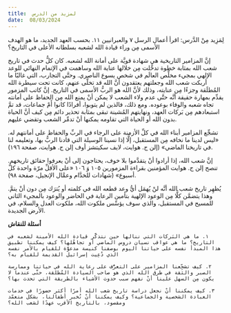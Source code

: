 ```yaml
---
title:  لمزيد من الدرس
date:  08/03/2024
---
```


لِمَزِيد مِنْ الدَّرس: اقرأ أعمال الرسل ٧ والعبرانيين ١١. بحسب العهد الجديد، ما هو الهدف الأسمى مِن وراء قيادة الله لشعبه بسلطانه الأعلى في التاريخ؟

إنَّ المزامير التاريخية هي شهادة قويَّة على أمانة الله لشعبه. كان كلُّ حدث في تاريخ شعب الله بمثابة خطوة تدخَّلت مِن خلالها عناية الله وساهمت في الإتمام النهائي للوعد الإلهي بمجيء مخلِّص العالَم في شخص يسوع الناصري. وحتَّى التجارب، التي غالبًا ما أربكت شعب الله وجعلتهم يعتقدون أنَّ الله قد تخلَّى عنهم، كانت تحت سيطرة الله المُطلَقة وجزءًا مِن عنايته، وذلك لأنَّ الله هو الربُّ الأسمى في التاريخ. إنَّ كاتب المزمور يقدِّم بمهارة حقيقة أنَّه حتَّى عدم ولاء الشعب لا يمكن أنْ يمنع الله مِن الحفاظ على أمانته تجاه شعبه والوفاء بوعوده. ومع ذلك، فالذين لم يتوبوا، أفرادًا كانوا أَمْ جماعات، قد تمَّ استبعادهم مِن بَركات العهد، ونهايتهم المُشينة تبقى بمثابة تحذير دائم مِن كيف أنَّ الحياة بدون الله أو الحياة التي تقاومه يمكنها أنْ تدمِّر الشعب وتقضي عليهم.

تشجِّع المزامير أبناء الله في كلِّ الأزمنة على الرجاء في الربِّ والحفاظ على أمانتهم له. «ليس لدينا ما نخافه مِن المستقبل، إلَّا إذا نسينا الوسيلة التي قادنا الربُّ بها، وتعليمه لنا في تاريخنا الماضي» (إلن ج. هوايت، لايف سكيتشز أوف إلن ج. هوايت، صفحة ١٩٦).

إنَّ شعب الله، إذا أرادوا أنْ يتقدَّموا بلا خوف، يحتاجون إلى أنْ يعرفوا حقائق تاريخهم. تنصح إلن ج. هوايت المؤمنين بقراءة المزمورين ١٠٥ وَ ١٠٦ «على الأقلِّ مرّة واحدة كلَّ أسبوع» (شهادات للخدَّام وعمَّال الإنجيل، صفحة ٩٨).

يُظهِر تاريخ شعب الله أنَّه لنْ يُهمَل أيُّ وعد قطعه الله في كلمته أو يُترَك مِن دون أنْ يتمَّ. وهذا يتضمَّن كلًّا مِن الوعود الإلهية بتأمين الرعاية في الحاضر والوعود بالمجيء الثاني للمسيح في المستقبل، والذي سوف يؤسِّس ملكوت الله، ملكوت العدل والسلام، في الأرض الجديدة.

**أسئلة للنقاش**

`١. ما هي البَركات التي ننالها حين نتذكَّر قيادة الله الأمينة لشعبه في التاريخ؟ ما هي عواقب نسيان دروس الماضي أو تجاهُلها؟ كيف يمكننا تطبيق هذا المبدأ نفسه على حياتنا اليوم بوصفنا كنيسة مدعوَّة للقيام بالأمر نفسه الذي دُعِيت إسرائيل القديمة للقيام به؟`

`٢. كيف تشجِّعنا المزامير على التعرُّف على رعاية الله في حياتنا وممارسة الصبر والثقة في طرق الله الذي هو صاحب السيادة المُطلقة، حتَّى عندما لا يكون مِن السهل علينا أنْ نفهم سبب حدوث الأشياء بالطريقة التي تحدث بها؟`

`٣. كيف يمكننا أنْ نجعل دراسة تاريخ شعب الله أمرًا أكثر حضورًا في خدمات العبادة الشخصية والجماعية؟ وكيف يمكننا أنْ نُخبر أطفالنا، بشكل متعمّد ومقصود، بالتاريخ الأقرب عهدًا لشعب الله؟`